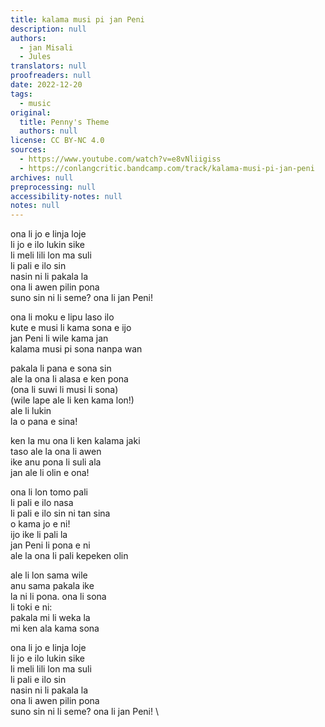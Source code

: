 ```yaml
---
title: kalama musi pi jan Peni
description: null
authors:
  - jan Misali
  - Jules
translators: null
proofreaders: null
date: 2022-12-20
tags:
  - music
original:
  title: Penny's Theme
  authors: null
license: CC BY-NC 4.0
sources:
  - https://www.youtube.com/watch?v=e8vNliigiss
  - https://conlangcritic.bandcamp.com/track/kalama-musi-pi-jan-peni
archives: null
preprocessing: null
accessibility-notes: null
notes: null
---
```


ona li jo e linja loje  \
li jo e ilo lukin sike  \
li meli lili lon ma suli  \
li pali e ilo sin  \
nasin ni li pakala la  \
ona li awen pilin pona  \
suno sin ni li seme? ona li jan Peni!

ona li moku e lipu laso ilo  \
kute e musi li kama sona e ijo  \
jan Peni li wile kama jan  \
kalama musi pi sona nanpa wan

pakala li pana e sona sin  \
ale la ona li alasa e ken pona  \
(ona li suwi li musi li sona)  \
(wile lape ale li ken kama lon!)  \
ale li lukin  \
la o pana e sina!

ken la mu ona li ken kalama jaki  \
taso ale la ona li awen  \
ike anu pona li suli ala  \
jan ale li olin e ona!

ona li lon tomo pali  \
li pali e ilo nasa  \
li pali e ilo sin ni tan sina  \
o kama jo e ni!  \
ijo ike li pali la  \
jan Peni li pona e ni  \
ale la ona li pali kepeken olin

ale li lon sama wile  \
anu sama pakala ike  \
la ni li pona. ona li sona  \
li toki e ni:  \
pakala mi li weka la  \
mi ken ala kama sona

ona li jo e linja loje  \
li jo e ilo lukin sike  \
li meli lili lon ma suli  \
li pali e ilo sin  \
nasin ni li pakala la  \
ona li awen pilin pona  \
suno sin ni li seme? ona li jan Peni!  \
